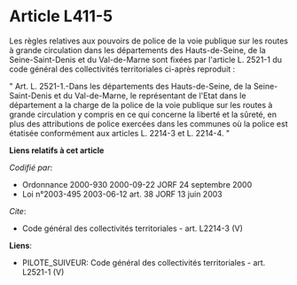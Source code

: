 # Article L411-5

Les règles relatives aux pouvoirs de police de la voie publique sur les routes à grande circulation dans les départements des
Hauts-de-Seine, de la Seine-Saint-Denis et du Val-de-Marne sont fixées par l'article L. 2521-1 du code général des
collectivités territoriales ci-après reproduit : 

" Art. L. 2521-1.-Dans les départements des Hauts-de-Seine, de la Seine-Saint-Denis et du Val-de-Marne, le représentant de
l'Etat dans le département a la charge de la police de la voie publique sur les routes à grande circulation y compris en ce
qui concerne la liberté et la sûreté, en plus des attributions de police exercées dans les communes où la police est étatisée
conformément aux articles L. 2214-3 et L. 2214-4. "

**Liens relatifs à cet article**

_Codifié par_:

  - Ordonnance 2000-930 2000-09-22 JORF 24 septembre 2000
  - Loi n°2003-495 2003-06-12 art. 38 JORF 13 juin 2003

_Cite_:

  - Code général des collectivités territoriales - art. L2214-3 (V)

**Liens**:

  - PILOTE_SUIVEUR: Code général des collectivités territoriales - art. L2521-1 (V)
